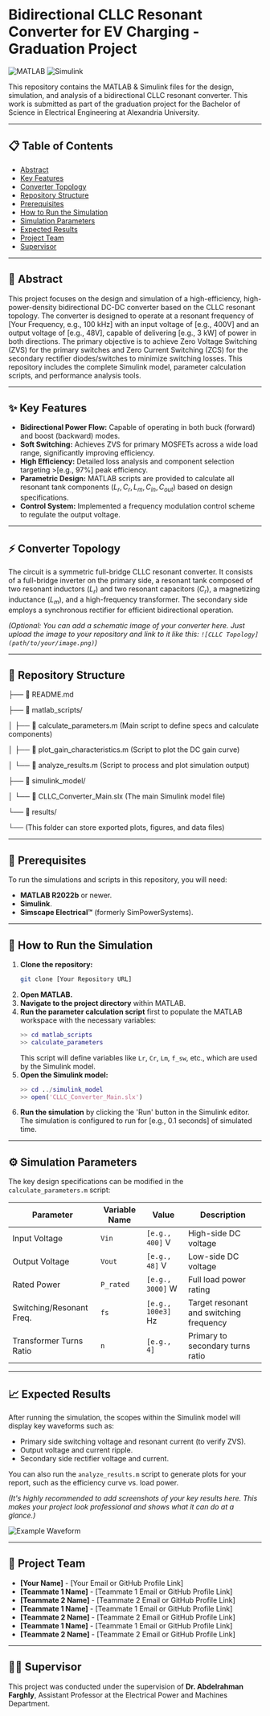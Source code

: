 # Bidirectional CLLC Resonant Converter for EV Charging - Graduation Project

![MATLAB](https://img.shields.io/badge/MATLAB-R2022a-orange.svg?style=for-the-badge&logo=mathworks)
![Simulink](https://img.shields.io/badge/Simulink-Required-blue.svg?style=for-the-badge&logo=mathworks)

This repository contains the MATLAB & Simulink files for the design, simulation, and analysis of a bidirectional CLLC resonant converter. This work is submitted as part of the graduation project for the Bachelor of Science in Electrical Engineering at Alexandria University.

---

## 📋 Table of Contents

- [Abstract](#-abstract)
- [Key Features](#-key-features)
- [Converter Topology](#-converter-topology)
- [Repository Structure](#-repository-structure)
- [Prerequisites](#-prerequisites)
- [How to Run the Simulation](#-how-to-run-the-simulation)
- [Simulation Parameters](#-simulation-parameters)
- [Expected Results](#-expected-results)
- [Project Team](#-project-team)
- [Supervisor](#-supervisor)

---

## 📜 Abstract

This project focuses on the design and simulation of a high-efficiency, high-power-density bidirectional DC-DC converter based on the CLLC resonant topology. The converter is designed to operate at a resonant frequency of [Your Frequency, e.g., 100 kHz] with an input voltage of [e.g., 400V] and an output voltage of [e.g., 48V], capable of delivering [e.g., 3 kW] of power in both directions. The primary objective is to achieve Zero Voltage Switching (ZVS) for the primary switches and Zero Current Switching (ZCS) for the secondary rectifier diodes/switches to minimize switching losses. This repository includes the complete Simulink model, parameter calculation scripts, and performance analysis tools.

---

## ✨ Key Features

-   **Bidirectional Power Flow:** Capable of operating in both buck (forward) and boost (backward) modes.
-   **Soft Switching:** Achieves ZVS for primary MOSFETs across a wide load range, significantly improving efficiency.
-   **High Efficiency:** Detailed loss analysis and component selection targeting >[e.g., 97%] peak efficiency.
-   **Parametric Design:** MATLAB scripts are provided to calculate all resonant tank components ($L_r, C_r, L_m, C_{in}, C_{out}$) based on design specifications.
-   **Control System:** Implemented a frequency modulation control scheme to regulate the output voltage.

---

## ⚡ Converter Topology

The circuit is a symmetric full-bridge CLLC resonant converter. It consists of a full-bridge inverter on the primary side, a resonant tank composed of two resonant inductors ($L_r$) and two resonant capacitors ($C_r$), a magnetizing inductance ($L_m$), and a high-frequency transformer. The secondary side employs a synchronous rectifier for efficient bidirectional operation.

*(Optional: You can add a schematic image of your converter here. Just upload the image to your repository and link to it like this: `![CLLC Topology](path/to/your/image.png)`)*

---

## 📁 Repository Structure



├── 📜 README.md

├── 📁 matlab_scripts/

│   ├── 📄 calculate_parameters.m  (Main script to define specs and calculate components)

│   ├── 📄 plot_gain_characteristics.m (Script to plot the DC gain curve)

│   └── 📄 analyze_results.m       (Script to process and plot simulation output)

├── 📁 simulink_model/

│   └── 📄 CLLC_Converter_Main.slx (The main Simulink model file)

└── 📁 results/

└── (This folder can store exported plots, figures, and data files)

---

## 🔧 Prerequisites

To run the simulations and scripts in this repository, you will need:
* **MATLAB R2022b** or newer.
* **Simulink**.
* **Simscape Electrical™** (formerly SimPowerSystems).

---

## 🚀 How to Run the Simulation

1.  **Clone the repository:**
    ```bash
    git clone [Your Repository URL]
    ```
2.  **Open MATLAB.**
3.  **Navigate to the project directory** within MATLAB.
4.  **Run the parameter calculation script** first to populate the MATLAB workspace with the necessary variables:
    ```matlab
    >> cd matlab_scripts
    >> calculate_parameters
    ```
    This script will define variables like `Lr`, `Cr`, `Lm`, `f_sw`, etc., which are used by the Simulink model.
5.  **Open the Simulink model:**
    ```matlab
    >> cd ../simulink_model
    >> open('CLLC_Converter_Main.slx')
    ```
6.  **Run the simulation** by clicking the 'Run' button in the Simulink editor. The simulation is configured to run for [e.g., 0.1 seconds] of simulated time.

---

## ⚙️ Simulation Parameters

The key design specifications can be modified in the `calculate_parameters.m` script:

| Parameter                 | Variable Name | Value                 | Description                          |
| ------------------------- | ------------- | --------------------- | ------------------------------------ |
| Input Voltage             | `Vin`         | `[e.g., 400]` V       | High-side DC voltage                 |
| Output Voltage            | `Vout`        | `[e.g., 48]` V        | Low-side DC voltage                  |
| Rated Power               | `P_rated`     | `[e.g., 3000]` W      | Full load power rating               |
| Switching/Resonant Freq.  | `fs`          | `[e.g., 100e3]` Hz    | Target resonant and switching frequency |
| Transformer Turns Ratio   | `n`           | `[e.g., 4]`           | Primary to secondary turns ratio     |

---

## 📈 Expected Results

After running the simulation, the scopes within the Simulink model will display key waveforms such as:
* Primary side switching voltage and resonant current (to verify ZVS).
* Output voltage and current ripple.
* Secondary side rectifier voltage and current.

You can also run the `analyze_results.m` script to generate plots for your report, such as the efficiency curve vs. load power.

*(It's highly recommended to add screenshots of your key results here. This makes your project look professional and shows what it can do at a glance.)*

![Example Waveform](path/to/your/result_waveform.png)

---

## 👥 Project Team

* **[Your Name]** - [Your Email or GitHub Profile Link]
* **[Teammate 1 Name]** - [Teammate 1 Email or GitHub Profile Link]
* **[Teammate 2 Name]** - [Teammate 2 Email or GitHub Profile Link]
* **[Teammate 1 Name]** - [Teammate 1 Email or GitHub Profile Link]
* **[Teammate 2 Name]** - [Teammate 2 Email or GitHub Profile Link]
* **[Teammate 1 Name]** - [Teammate 1 Email or GitHub Profile Link]
* **[Teammate 2 Name]** - [Teammate 2 Email or GitHub Profile Link]

---

## 👨‍🏫 Supervisor

This project was conducted under the supervision of **‏Dr. Abdelrahman Farghly**, Assistant Professor at the Electrical Power and Machines Department.




